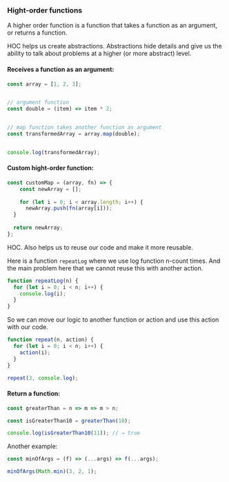 ### Hight-order functions

A higher order function is a function that takes a function as an argument, or returns a function.

HOC helps us create abstractions. Abstractions hide details and give us the ability to talk about problems at a higher (or more abstract) level.

#### Receives a function as an argument:

```js
const array = [1, 2, 3];


// argument function
const double = (item) => item * 2;


// map function takes another function as argument
const transformedArray = array.map(double);


console.log(transformedArray);
```

#### Custom hight-order function:

```js
const customMap = (array, fn) => {
    const newArray = [];
  
    for (let i = 0; i < array.length; i++) {
      newArray.push(fn(array[i]));
  }
  
  return newArray;
};
```

HOC. Also helps us to reuse our code and make it more reusable. 

Here is a function `repeatLog` where we use log function n-count times. And the main problem here that we cannot reuse this with another action.

```js
function repeatLog(n) {
  for (let i = 0; i < n; i++) {
    console.log(i);
  }
}
```

So we can move our logic to another function or action and use this action with our code.

```js
function repeat(n, action) {
  for (let i = 0; i < n; i++) {
    action(i);
  }
}

repeat(3, console.log);
```

#### Return a function:

```js
const greaterThan = n => m => m > n;

const isGreaterThan10 = greaterThan(10);

console.log(isGreaterThan10(11)); // → true
```

Another example:

```js
const minOfArgs = (f) => (...args) => f(...args);

minOfArgs(Math.min)(3, 2, 1);
```
